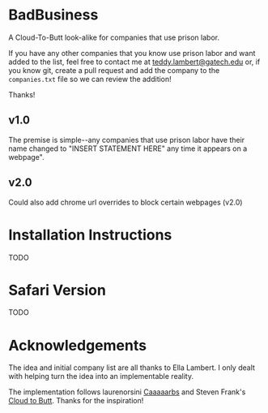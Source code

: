 # BadBusiness
A Cloud-To-Butt look-alike for companies that use prison labor.

If you have any other companies that you know use prison labor and want added to the list, feel free to contact me at teddy.lambert@gatech.edu or, if you know git, create a pull request and add the company to the `companies.txt` file so we can review the addition!

Thanks!

## v1.0
The premise is simple--any companies that use prison labor have their name changed to "INSERT STATEMENT HERE" any time it appears on a webpage".

## v2.0
Could also add chrome url overrides to block certain webpages (v2.0)

# Installation Instructions
TODO

# Safari Version
TODO

# Acknowledgements
The idea and initial company list are all thanks to Ella Lambert. I only dealt with helping turn the idea into an implementable reality.

The implementation follows laurenorsini [Caaaaarbs](https://github.com/laurenorsini/caaaaarbs) and Steven Frank's [Cloud to Butt](https://github.com/panicsteve/cloud-to-butt). Thanks for the inspiration! 
